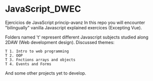 # JavaScript_DWEC
Ejercicios de JavaScript princip-avanz
In this repo you will encounter "bilingually" vanilla Javascript explained exercices (Excepting Vue).

Folders named 't' represent different Javascript subjects studied along 2DAW (Web development design).
Discussed themes:

    T 1. Intro to web programming
    T 2. OOP
    T 3. Fnctions arrays and objects
    T 4. Events and Forms

And some other projects yet to develop.
